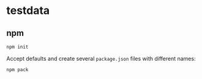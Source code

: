 # testdata

## npm

```bash
npm init
```

Accept defaults and create several `package.json` files with different names:

```bash
npm pack
```
